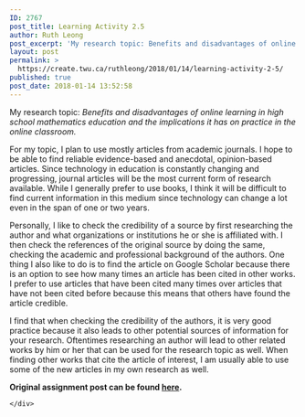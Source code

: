 ```yaml
---
ID: 2767
post_title: Learning Activity 2.5
author: Ruth Leong
post_excerpt: 'My research topic: Benefits and disadvantages of online learning in high school mathematics education and the implications it has on practice in the online classroom.&nbsp; For my topic, I plan to use mostly articles from academic journals. I hope to be able to find reliable evidence-based and anecdotal, opinion-based articles. Since technology in education is [&hellip;]'
layout: post
permalink: >
  https://create.twu.ca/ruthleong/2018/01/14/learning-activity-2-5/
published: true
post_date: 2018-01-14 13:52:58
---
```

My research topic: <em>Benefits and disadvantages of online learning in high school mathematics education and the implications it has on practice in the online classroom. </em>

For my topic, I plan to use mostly articles from academic journals. I hope to be able to find reliable evidence-based and anecdotal, opinion-based articles. Since technology in education is constantly changing and progressing, journal articles will be the most current form of research available. While I generally prefer to use books, I think it will be difficult to find current information in this medium since technology can change a lot even in the span of one or two years.

Personally, I like to check the credibility of a source by first researching the author and what organizations or institutions he or she is affiliated with. I then check the references of the original source by doing the same, checking the academic and professional background of the authors. One thing I also like to do is to find the article on Google Scholar because there is an option to see how many times an article has been cited in other works. I prefer to use articles that have been cited many times over articles that have not been cited before because this means that others have found the article credible.

I find that when checking the credibility of the authors, it is very good practice because it also leads to other potential sources of information for your research. Oftentimes researching an author will lead to other related works by him or her that can be used for the research topic as well. When finding other works that cite the article of interest, I am usually able to use some of the new articles in my own research as well.

<strong>Original assignment post can be found <a href="https://create.twu.ca/ldrs591-sp18/unit-2-learning-activities/">here</a>. </strong>

<div id="themify_builder_content-356" data-postid="356" class="themify_builder_content themify_builder_content-356 themify_builder">

    </div>

<!-- /themify_builder_content -->